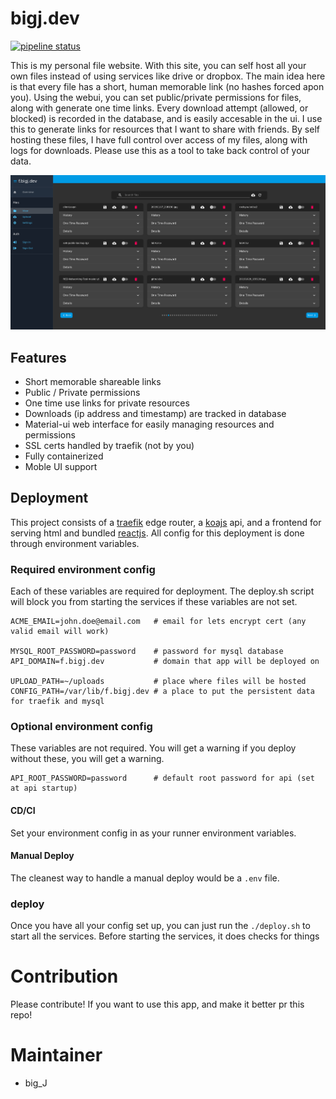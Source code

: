 # bigj.dev
[![pipeline status](https://gitlab.com/b1g_J/bigj.dev/badges/master/pipeline.svg)](https://gitlab.com/b1g_J/bigj.dev/commits/master)

This is my personal file website. With this site, you can self host all your own files instead of using services like drive or dropbox. 
The main idea here is that every file has a short, human memorable link (no hashes forced apon you). 
Using the webui, you can set public/private permissions for files, along with generate one time links.
Every download attempt (allowed, or blocked) is recorded in the database, and is easily accesable in the ui.
I use this to generate links for resources that I want to share with friends.
By self hosting these files, I have full control over access of my files, along with logs for downloads.
Please use this as a tool to take back control of your data.

![img](./img/1574963960.png)

## Features
- Short memorable shareable links
- Public / Private permissions
- One time use links for private resources
- Downloads (ip address and timestamp) are tracked in database
- Material-ui web interface for easily managing resources and permissions
- SSL certs handled by traefik (not by you)
- Fully containerized
- Moble UI support

## Deployment
This project consists of a [traefik](https://traefik.io/) edge router, a [koajs](https://koajs.com/) api, and a frontend for serving html and bundled [reactjs](https://reactjs.org/). All config for this deployment is done through environment variables.

### Required environment config
Each of these variables are required for deployment. The deploy.sh script will block you from starting the services if these variables are not set. 
```
ACME_EMAIL=john.doe@email.com   # email for lets encrypt cert (any valid email will work)

MYSQL_ROOT_PASSWORD=password    # password for mysql database
API_DOMAIN=f.bigj.dev           # domain that app will be deployed on

UPLOAD_PATH=~/uploads           # place where files will be hosted
CONFIG_PATH=/var/lib/f.bigj.dev # a place to put the persistent data for traefik and mysql
```

### Optional environment config
These variables are not required. You will get a warning if you deploy without these, you will get a warning.
```
API_ROOT_PASSWORD=password      # default root password for api (set at api startup)
```

#### CD/CI
Set your environment config in as your runner environment variables.

#### Manual Deploy
The cleanest way to handle a manual deploy would be a `.env` file.


### deploy
Once you have all your config set up, you can just run the `./deploy.sh` to start all the services. 
Before starting the services, it does checks for things

# Contribution
Please contribute! If you want to use this app, and make it better pr this repo!

# Maintainer
- big_J
